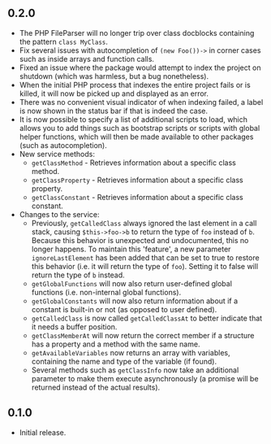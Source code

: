 ## 0.2.0
* The PHP FileParser will no longer trip over class docblocks containing the pattern `class MyClass`.
* Fix several issues with autocompletion of `(new Foo())->` in corner cases such as inside arrays and function calls.
* Fixed an issue where the package would attempt to index the project on shutdown (which was harmless, but a bug nonetheless).
* When the initial PHP process that indexes the entire project fails or is killed, it will now be picked up and displayed as an error.
* There was no convenient visual indicator of when indexing failed, a label is now shown in the status bar if that is indeed the case.
* It is now possible to specify a list of additional scripts to load, which allows you to add things such as bootstrap scripts or scripts with global helper functions, which will then be made available to other packages (such as autocompletion).
* New service methods:
  * `getClassMethod` - Retrieves information about a specific class method.
  * `getClassProperty` - Retrieves information about a specific class property.
  * `getClassConstant` - Retrieves information about a specific class constant.
* Changes to the service:
  * Previously, `getCalledClass` always ignored the last element in a call stack, causing `$this->foo->b` to return the type of `foo` instead of `b`. Because this behavior is unexpected and undocumented, this no longer happens. To maintain this 'feature', a new parameter `ignoreLastElement` has been added that can be set to true to restore this behavior (i.e. it will return the type of `foo`). Setting it to false will return the type of `b` instead.
  * `getGlobalFunctions` will now also return user-defined global functions (i.e. non-internal global functions).
  * `getGlobalConstants` will now also return information about if a constant is built-in or not (as opposed to user defined).
  * `getCalledClass` is now called `getCalledClassAt` to better indicate that it needs a buffer position.
  * `getClassMemberAt` will now return the correct member if a structure has a property and a method with the same name.
  * `getAvailableVariables` now returns an array with variables, containing the name and type of the variable (if found).
  * Several methods such as `getClassInfo` now take an additional parameter to make them execute asynchronously (a promise will be returned instead of the actual results).

## 0.1.0
* Initial release.
